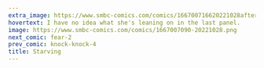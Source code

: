 ```yaml
---
extra_image: https://www.smbc-comics.com/comics/166700716620221028after.png
hovertext: I have no idea what she's leaning on in the last panel.
image: https://www.smbc-comics.com/comics/1667007090-20221028.png
next_comic: fear-2
prev_comic: knock-knock-4
title: Starving
---
```


